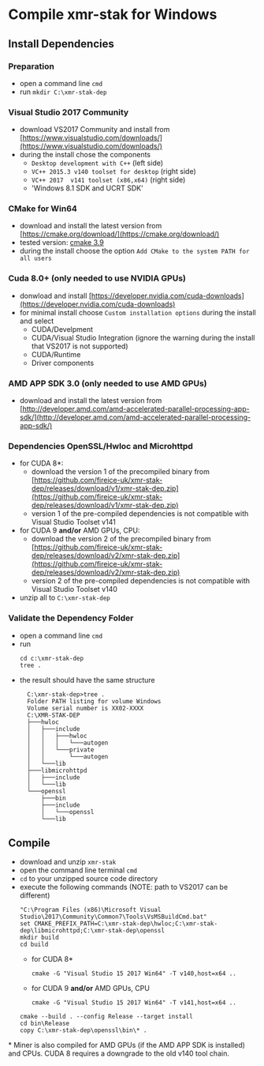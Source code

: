 # Compile **xmr-stak** for Windows

## Install Dependencies

### Preparation

- open a command line `cmd`
- run `mkdir C:\xmr-stak-dep`

### Visual Studio 2017 Community

- download VS2017 Community and install from [https://www.visualstudio.com/downloads/](https://www.visualstudio.com/downloads/)
- during the install chose the components
  - `Desktop development with C++` (left side)
  - `VC++ 2015.3 v140 toolset for desktop` (right side)
  - `VC++ 2017  v141 toolset (x86,x64)` (right side)
  - 'Windows 8.1 SDK and UCRT SDK'

### CMake for Win64

- download and install the latest version from [https://cmake.org/download/](https://cmake.org/download/)
- tested version: [cmake 3.9](https://cmake.org/files/v3.9/cmake-3.9.0-rc3-win64-x64.msi)
- during the install choose the option `Add CMake to the system PATH for all users`

### Cuda 8.0+ (only needed to use NVIDIA GPUs)

- donwload and install [https://developer.nvidia.com/cuda-downloads](https://developer.nvidia.com/cuda-downloads)
- for minimal install choose `Custom installation options` during the install and select
    - CUDA/Develpment
    - CUDA/Visual Studio Integration (ignore the warning during the install that VS2017 is not supported)
    - CUDA/Runtime
    - Driver components

### AMD APP SDK 3.0 (only needed to use AMD GPUs)

- download and install the latest version from [http://developer.amd.com/amd-accelerated-parallel-processing-app-sdk/](http://developer.amd.com/amd-accelerated-parallel-processing-app-sdk/)

### Dependencies OpenSSL/Hwloc and Microhttpd
- for CUDA 8*:
  - download the version 1 of the precompiled binary from [https://github.com/fireice-uk/xmr-stak-dep/releases/download/v1/xmr-stak-dep.zip](https://github.com/fireice-uk/xmr-stak-dep/releases/download/v1/xmr-stak-dep.zip)
  - version 1 of the pre-compiled dependencies is not compatible with Visual Studio Toolset v141
- for CUDA 9 **and/or** AMD GPUs, CPU:
  - download the version 2 of the precompiled binary from [https://github.com/fireice-uk/xmr-stak-dep/releases/download/v2/xmr-stak-dep.zip](https://github.com/fireice-uk/xmr-stak-dep/releases/download/v2/xmr-stak-dep.zip)
  - version 2 of the pre-compiled dependencies is not compatible with Visual Studio Toolset v140
- unzip all to `C:\xmr-stak-dep`

### Validate the Dependency Folder

- open a command line `cmd`
- run
   ```
   cd c:\xmr-stak-dep
   tree .
   ```
- the result should have the same structure
  ```
    C:\xmr-stak-dep>tree .
    Folder PATH listing for volume Windows
    Volume serial number is XX02-XXXX
    C:\XMR-STAK-DEP
    ├───hwloc
    │   ├───include
    │   │   ├───hwloc
    │   │   │   └───autogen
    │   │   └───private
    │   │       └───autogen
    │   └───lib
    ├───libmicrohttpd
    │   ├───include
    │   └───lib
    └───openssl
        ├───bin
        ├───include
        │   └───openssl
        └───lib
  ```

## Compile

- download and unzip `xmr-stak`
- open the command line terminal `cmd`
- `cd` to your unzipped source code directory
- execute the following commands (NOTE: path to VS2017 can be different)
  ```
  "C:\Program Files (x86)\Microsoft Visual Studio\2017\Community\Common7\Tools\VsMSBuildCmd.bat"
  set CMAKE_PREFIX_PATH=C:\xmr-stak-dep\hwloc;C:\xmr-stak-dep\libmicrohttpd;C:\xmr-stak-dep\openssl
  mkdir build
  cd build
  ```
  - for CUDA 8*
    ```
    cmake -G "Visual Studio 15 2017 Win64" -T v140,host=x64 ..
    ```
  - for CUDA 9 **and/or** AMD GPUs, CPU
    ```
    cmake -G "Visual Studio 15 2017 Win64" -T v141,host=x64 ..
    ```
  ```
  cmake --build . --config Release --target install
  cd bin\Release
  copy C:\xmr-stak-dep\openssl\bin\* .
  ```

\* Miner is also compiled for AMD GPUs (if the AMD APP SDK is installed) and CPUs.
CUDA 8 requires a downgrade to the old v140 tool chain.
